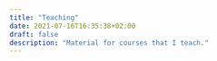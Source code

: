 ```yaml
---
title: "Teaching"
date: 2021-07-16T16:35:38+02:00
draft: false
description: "Material for courses that I teach."
---
```



